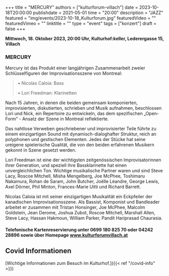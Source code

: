 +++
title = "MERCURY"
authors = ["kulturforum-villach"]
date = 2023-10-18T20:00:00
publishdate = 2021-05-01
time = "20:00"
description = "JAZZ"
featured = "img/events/2023-10-18_Kulturforum.jpg"
featuredVideo = ""
featuredVimeo = ""
linktitle = ""
type = "event"
tags = ["konzert"]
draft = false
+++

**Mittwoch, 18. Oktober 2023, 20:00 Uhr, Kulturhof:keller, Lederergasse 15, Villach**

### MERCURY

Mercury ist das Produkt einer langjährigen Zusammenarbeit zweier Schlüsselfiguren der Improvisationsszene von Montreal:

>•	Nicolas Caloia: Bass
>
>•	Lori Freedman: Klarinetten

Nach 15 Jahren, in denen die beiden gemeinsam komponierten, improvisierten, diskutierten, schrieben und Musik aufnahmen, beschlossen Lori und Nick, ein Repertoire zu entwickeln, das dem spezifischen „Open-Form“ - Ansatz der Szene in Montreal reflektierte.

Das nahtlose Verweben geschriebener und improvisierter Teile führte zu einem einzigartigen Sound mit dynamisch-dialoghafter Struktur, reich an polyphonen und gestischen Elementen. Jedes der Stücke hat seine ureigene spielerische Qualität, die von den beiden erfahrenen Musikern gekonnt in Szene gesetzt werden.

Lori Freedman ist eine der wichtigsten zeitgenössischen Improvisatorinnen ihrer Generation, und speziell ihre Bassklarinette hat einen unvergleichlichen Ton. Wichtige musikalische Partner waren und sind Steve Lacy, Roscoe Mitchell, Misha Mengelberg, Joe McPhee, Toshimaru Nakamura, Rohan de Saram, John Butcher, Joëlle Léandre, George Lewis, Axel Dörner, Phil Minton, Frances-Marie Uitti und Richard Barrett.

Nicolas Caloia ist mit seiner einzigartigen Musikalität ein Eckpfeiler der kanadischen Improvisationsszene. Als Bassist, Komponist und Bandleader arbeitet er zusammen mit Tristan Honsinger, Joe McPhee, Malcolm Goldstein, Jean Derome, Joshua Zubot, Roscoe Mitchell, Marshall Allen, Steve Lacy, Hassan Hakmoun, William Parker, Pandit Hariprasad Chaurasia.

#### Telefonische Kartenreservierung unter 0699 180 825 70 oder 04242 28896  sowie über Homepage www.kulturforumvillach.at                             


## Covid Informationen

[Wichtige Informationen zum Besuch im Kulturhof.]({{< ref "/covid-info" >}})
